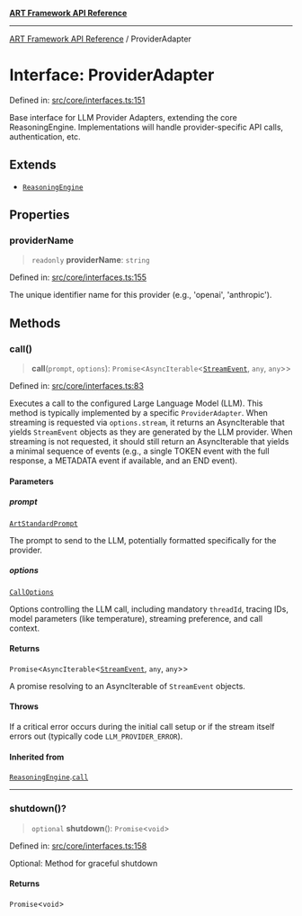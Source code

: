 [**ART Framework API Reference**](../README.md)

***

[ART Framework API Reference](../README.md) / ProviderAdapter

# Interface: ProviderAdapter

Defined in: [src/core/interfaces.ts:151](https://github.com/hashangit/ART/blob/a8524de337702d2ec210d86aff2464ac0aeed73e/src/core/interfaces.ts#L151)

Base interface for LLM Provider Adapters, extending the core ReasoningEngine.
Implementations will handle provider-specific API calls, authentication, etc.

## Extends

- [`ReasoningEngine`](ReasoningEngine.md)

## Properties

### providerName

> `readonly` **providerName**: `string`

Defined in: [src/core/interfaces.ts:155](https://github.com/hashangit/ART/blob/a8524de337702d2ec210d86aff2464ac0aeed73e/src/core/interfaces.ts#L155)

The unique identifier name for this provider (e.g., 'openai', 'anthropic').

## Methods

### call()

> **call**(`prompt`, `options`): `Promise`\<`AsyncIterable`\<[`StreamEvent`](StreamEvent.md), `any`, `any`\>\>

Defined in: [src/core/interfaces.ts:83](https://github.com/hashangit/ART/blob/a8524de337702d2ec210d86aff2464ac0aeed73e/src/core/interfaces.ts#L83)

Executes a call to the configured Large Language Model (LLM).
This method is typically implemented by a specific `ProviderAdapter`.
When streaming is requested via `options.stream`, it returns an AsyncIterable
that yields `StreamEvent` objects as they are generated by the LLM provider.
When streaming is not requested, it should still return an AsyncIterable
that yields a minimal sequence of events (e.g., a single TOKEN event with the full response,
a METADATA event if available, and an END event).

#### Parameters

##### prompt

[`ArtStandardPrompt`](../type-aliases/ArtStandardPrompt.md)

The prompt to send to the LLM, potentially formatted specifically for the provider.

##### options

[`CallOptions`](CallOptions.md)

Options controlling the LLM call, including mandatory `threadId`, tracing IDs, model parameters (like temperature), streaming preference, and call context.

#### Returns

`Promise`\<`AsyncIterable`\<[`StreamEvent`](StreamEvent.md), `any`, `any`\>\>

A promise resolving to an AsyncIterable of `StreamEvent` objects.

#### Throws

If a critical error occurs during the initial call setup or if the stream itself errors out (typically code `LLM_PROVIDER_ERROR`).

#### Inherited from

[`ReasoningEngine`](ReasoningEngine.md).[`call`](ReasoningEngine.md#call)

***

### shutdown()?

> `optional` **shutdown**(): `Promise`\<`void`\>

Defined in: [src/core/interfaces.ts:158](https://github.com/hashangit/ART/blob/a8524de337702d2ec210d86aff2464ac0aeed73e/src/core/interfaces.ts#L158)

Optional: Method for graceful shutdown

#### Returns

`Promise`\<`void`\>
